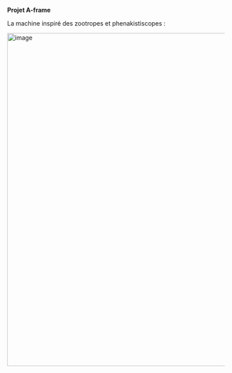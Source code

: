 **Projet A-frame**


La machine inspiré des zootropes et phenakistiscopes :

<img width="770" alt="image" src="https://github.com/JeanCombette/aframe/assets/144129089/f4f629bc-ae4b-486c-a421-d317d0f64cf3">
